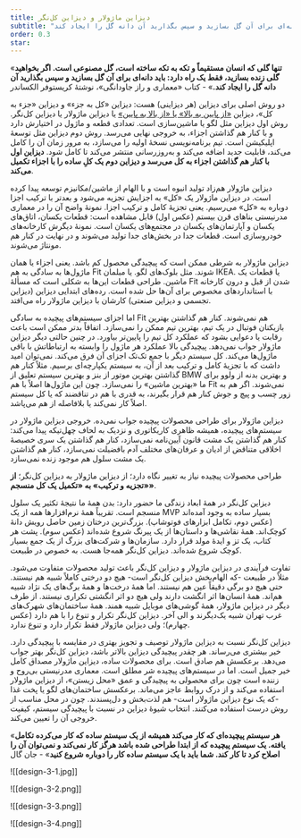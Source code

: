 ```yaml
---
title: دیزاین ماژولار و دیزاین کل‌نگر
subtitle: "تنها گلی که انسان مستقیماً و  تکه به تکه ساخته است، گل مصنوعی است. اگر بخواهید گلی زنده بسازید، فقط یک راه دارد: باید دانه‌ای برای آن گل بسازید و سپس بگذارید آن دانه گل را ایجاد کند"
order: 0.3
star:
---
```

«**تنها گلی که انسان مستقیماً و  تکه به تکه ساخته است، گل مصنوعی است. اگر بخواهید گلی زنده بسازید، فقط یک راه دارد: باید دانه‌ای برای آن گل بسازید و سپس بگذارید آن دانه گل را ایجاد کند.**» - کتاب «معماری و راز جاودانگی»، نوشتهٔ کریستوفر الکساندر

دو روش اصلی برای دیزاین (هر دیزاینی) هست: دیزاین «کل به جزء» و دیزاین «جزء به کل»، دیزاین [«از پایین به بالا» یا «از بالا به پایین»](https://en.wikipedia.org/wiki/Bottom%E2%80%93up_and_top%E2%80%93down_design) یا دیزاین ماژولار یا دیزاین کل‌نگر. روش اول دیزاین مثل لگو یا ماشین‌سازی است. تعدادی قطعه و ماژول در اختیارش دارد و با کنار هم گذاشتن اجزاء، به خروجی نهایی می‌رسد. روش دوم دیزاین مثل توسعهٔ اپلیکیشن است. تیم برنامه‌نویسی نسخهٔ اولیه را می‌سازد، به مرور زمان آن را کامل می‌کند، قابلیت جدید اضافه می‌کند و به‌روزرسانی منتشر می‌کند تا کامل شود. **دیزاین اول با کنار هم گذاشتن اجزاء به کل می‌رسد و دیزاین دوم یک کلِ ساده را با اجزاء تکمیل می‌کند**.

دیزاین ماژولار هم‌زاد تولید انبوه است و با الهام از ماشین/مکانیزم توسعه پیدا کرده است. در دیزاین ماژولار یک «کل» به اجزایش تجزیه می‌شود و بعدتر با ترکیب اجزا دوباره به «کل» می‌رسیم. یعنی تجزیهٔ کامل و ترکیب اجزا. نمونهٔ واضح آن را در معماری مدرنیستی بناهای قرن بیستم (عکس اول) قابل مشاهده است: قطعات یکسان، اتاق‌های یکسان و آپارتمان‌های یکسان در مجتمع‌های یکسان است. نمونهٔ دیگرش کارخانه‌های خودروسازی است. قطعات جدا در بخش‌های جدا تولید می‌شوند و در نهایت در کنار هم مونتاژ می‌شوند.

دیزاین ماژولار به شرطی ممکن است که پیچیدگی محصول کم باشد. یعنی اجزاء یا همان ماژول‌ها به سادگی به هم Fit شوند. مثل بلوک‌های لگو. یا مبلمان IKEA. یا قطعات یک ماشین. طراحی قطعات این‌ها به شکلی است که مسألهٔ Fit شدن از قبل و درون کارخانه با استانداردهای مخصوص برای آن‌ها حل شده است. رده‌های ابتدایی دیزاین (دیزاین تجسمی و دیزاین صنعتی) کارشان با دیزاین ماژولار راه می‌افتد.

اما اجزای سیستم‌های پیچیده به سادگی Fit هم نمی‌شوند. کنار هم گذاشتن بهترین بازیکنان فوتبال در یک تیم، بهترین تیم ممکن را نمی‌سازد. اتفاقاً بدتر ممکن است باعث رقابت یا دعوایی بشود که عملکرد کل تیم را پایین‌تر بیاورد. در چنین حالتی دیگر دیزاین ماژولار جواب نمی‌دهد. پیچیدگی بالا عملکرد هر ماژول را وابسته به ارتباطاتش با باقی ماژول‌ها می‌کند. کل سیستم دیگر با جمع تک‌تک اجزای آن فرق می‌کند. نمی‌توان امید داشت که با تجزیهٔ کامل و ترکیب بعد از آن، به سیستم یکپارچه‌ای برسیم. مثلاً کنار هم گذاشتن بهترین موتور از بنز و بهترین سیستم تعلیق از BMW و بهترین بدنه از ولوو برای ما «بهترین ماشین» را نمی‌سازد. چون این ماژول‌ها اصلاً با هم Fit نمی‌شوند. اگر هم به زور چسب و پیچ و جوش کنار هم قرار بگیرند، به قدری با هم در تناقضند که یا کل سیستم اصلاً کار نمی‌کند یا بلافاصله از هم می‌پاشد.

دیزاین ماژولار برای طراحی محصولات پیچیده جواب نمی‌ده. خروجی دیزاین ماژولار در سیستم‌های پیچیده، همیشه ظاهری کاریکاتوری و نزدیک به لحاف چهل‌تیکه پیدا می‌کند: کنار هم گذاشتن یک مشت قانون آیین‌نامه نمی‌سازد، کنار هم گذاشتن یک سری خصیصهٔ اخلاقی متناقض از ادیان و عرفان‌های مختلف آدم بافضیلت نمی‌سازد، کنار هم گذاشتن یک مشت سلول هم موجود زنده نمی‌سازد.

طراحی محصولات پیچیده نیاز به تغییر نگاه دارد؛ از دیزاین ماژولار به دیزاین کل‌نگر؛ **از «تجزیه و ترکیب» به «تکمیل یک کل منسجم»**.

دیزاین کل‌نگر در همهٔ ابعاد زندگی ما حضور دارد: بدن همهٔ ما نتیجهٔ تکثیر یک سلول منسجم است. تقریباً همهٔ نرم‌افزارها همه از یک MVP بسیار ساده به وجود آمده‌اند (عکس دوم، تکامل ابزارهای فوتوشاپ). بزرگ‌ترین درختان زمین حاصل رویش دانهٔ کوچک‌اند. همهٔ نقاشی‌ها و داستان‌ها از یک پیرنگ شروع شده‌اند (عکس سوم). پشت هر کتاب، یک تز و ایدهٔ مولد قرار دارد. سازمان‌ها و شرکت‌های بزرگ از یک جمع بسیار کوچک شروع شده‌اند. دیزاین کل‌نگر همه‌جا هست. به خصوص در طبیعت. 

تفاوت فرآیندی در دیزاین ماژولار و دیزاین کل‌نگر باعث تولید محصولات متفاوت می‌شود. مثلاً در طبیعت -که الهام‌بخش دیزاین کل‌نگر است- هیچ دو درختی کاملاً شبیه هم نیستند. حتی هیچ دو برگی دقیقاً عین هم نیستند. اما همهٔ درخت‌ها و همهٔ برگ‌های یک نژاد شبیه هم‌اند. همهٔ انسان‌ها اثر انگشت دارند ولی هیچ دو اثر انگشتی تکراری نیستند. از طرف دیگر در دیزاین ماژولار، همهٔ گوشی‌های موبایل شبیه همند. همهٔ ساختمان‌های شهرک‌های غرب تهران شبیه یک‌دیگرند و الی آخر. دیزاین کل‌نگر تکرار و تنوع را با هم دارد (عکس چهارم)؛ ولی دیزاین ماژولار فقط تکرار دارد و تنوع ندارد.

دیزاین کل‌نگر نسبت به دیزاین ماژولار توصیف و تجویز بهتری در مقایسه با پیچیدگی دارد. خیر بیشتری می‌رساند. هر چقدر پیچیدگی دیزاین بالاتر باشد، دیزاین کل‌نگر بهتر جواب می‌دهد. برعکسش هم صادق است. برای محصولات ساده، دیزاین ماژولار مصداق کامل خیر جمیل است. اما در سیستم‌های پیچیده شر مطلق است. معماری مدرنیستی بی‌روح و زننده است چون برای محصولی به پیچیدگی و عمق «محل زیستن»، از دیزاین ماژولار استفاده می‌کند و از درک روابط عاجز می‌ماند. برعکسش ساختمان‌های لگو یا پخت غذا -که یک نوع دیزاین ماژولار است- هم لذت‌بخش و دل‌پسندند. چون در محل مناسب از روش درست استفاده می‌کنند. انتخاب شیوهٔ دیزاین در نسبت با پیچیدگی سیستم، کیفیت خروجی آن را تعیین می‌کند.

«**هر سیستم پیچیده‌ای که کار می‌کند همیشه از یک سیستم ساده که کار می‌کرده تکامل یافته. یک سیستم پیچیده که از ابتدا طراحی شده باشد هرگز کار نمی‌کند و نمی‌توان آن را اصلاح کرد تا کار کند. شما باید با یک سیستم ساده کار را دوباره شروع کنید**» - جان گال

![[design-3-1.jpg]]

![[design-3-2.png]]

![[design-3-3.png]]

![[design-3-4.png]]